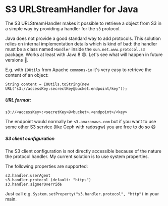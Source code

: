 # S3 URLStreamHandler for Java

The S3 URLStreamHandler makes it possible to retrieve a object from S3 in a simple way by providing a handler for the `s3` protocol.

Java does not provide a good standard way to add protocols. This solution relies on internal implementation details which is kind of bad: the handler must be a class named `Handler` inside the `sun.net.www.protocol.s3` package. Works at least with Java 8 :smile:. Let's see what will happen in future versions :grimacing:.

E.g. with `IOUtils` from Apache `commons-io` it's very easy to retrieve the content of an object:
```
String content = IOUtils.toString(new URL("s3://accessKey:secrectKey@bucket.endpoint/key"));
```

##### URL format:
```
s3://<accessKey>:<secretKey>@<bucket>.<endpoint>/<key>
```
The endpoint would normally be `s3.amazonaws.com` but if you want to use some other S3 service (like Ceph with radosgw) you are free to do so :smile:

##### S3 client configuration
The S3 client configuration is not directly accessible because of the nature the protocol handler. My current solution is to use system properties.

The following properties are supported:
```
s3.handler.userAgent
s3.handler.protocol (default: "https")
s3.handler.signerOverride
```
Just call e.g. `System.setProperty("s3.handler.protocol", "http")` in your main.
